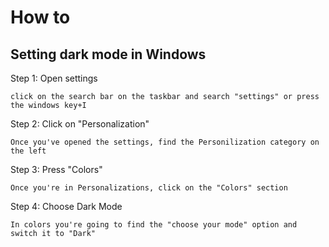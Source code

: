# How to
## Setting dark mode in Windows

Step 1: Open settings

``
click on the search bar on the taskbar and search "settings" or press the windows key+I
``

Step 2: Click on "Personalization"

``
Once you've opened the settings, find the Personilization category on the left
``

Step 3: Press "Colors"

``
Once you're in Personalizations, click on the "Colors" section
``

Step 4: Choose Dark Mode

``
In colors you're going to find the "choose your mode" option and switch it to "Dark"
``
